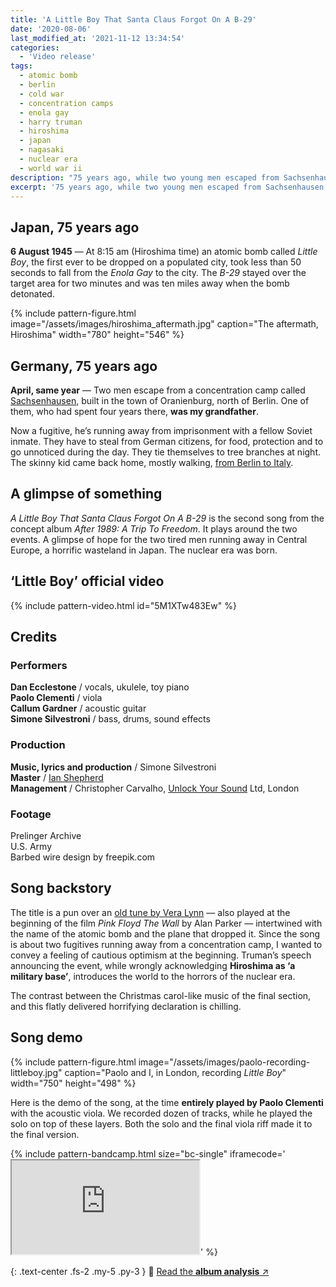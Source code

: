 ```yaml
---
title: 'A Little Boy That Santa Claus Forgot On A B-29'
date: '2020-08-06'
last_modified_at: '2021-11-12 13:34:54'
categories:
  - 'Video release'
tags:
  - atomic bomb
  - berlin
  - cold war
  - concentration camps
  - enola gay
  - harry truman
  - hiroshima
  - japan
  - nagasaki
  - nuclear era
  - world war ii  
description: "75 years ago, while two young men escaped from Sachsenhausen concentration camp, the US nuked Hiroshima with a bomb named Little Boy."
excerpt: '75 years ago, while two young men escaped from Sachsenhausen concentration camp in Berlin, the United States nuked a city for the first time in history.'
---
```

## Japan, 75 years ago

**6 August 1945** — At 8:15 am (Hiroshima time) an atomic bomb called _Little Boy_, the first ever to be dropped on a populated city, took less than 50 seconds to fall from the _Enola Gay_ to the city. The _B-29_ stayed over the target area for two minutes and was ten miles away when the bomb detonated.

{% include pattern-figure.html image="/assets/images/hiroshima_aftermath.jpg" caption="The aftermath, Hiroshima" width="780" height="546" %}

## Germany, 75 years ago

**April, same year** — Two men escape from a concentration camp called [Sachsenhausen](https://www.sachsenhausen-sbg.de/en/), built in the town of Oranienburg, north of Berlin. One of them, who had spent four years there, **was my grandfather**.

Now a fugitive, he’s running away from imprisonment with a fellow Soviet inmate. They have to steal from German citizens, for food, protection and to go unnoticed during the day. They tie themselves to tree branches at night. The skinny kid came back home, mostly walking, [from Berlin to Italy](/blog/after-1989-full-story/).

## A glimpse of something

_A Little Boy That Santa Claus Forgot On A B-29_ is the second song from the concept album _After 1989: A Trip To Freedom_. It plays around the two events. A glimpse of hope for the two tired men running away in Central Europe, a horrific wasteland in Japan. The nuclear era was born.

## ‘Little Boy’ official video

{% include pattern-video.html id="5M1XTw483Ew" %}

## Credits

### Performers

**Dan Ecclestone** / vocals, ukulele, toy piano  
**Paolo Clementi** / viola  
**Callum Gardner** / acoustic guitar  
**Simone Silvestroni** / bass, drums, sound effects  

### Production

**Music, lyrics and production** / Simone Silvestroni  
**Master** / [Ian Shepherd](https://en.wikipedia.org/wiki/Ian_Shepherd)  
**Management** / Christopher Carvalho, [Unlock Your Sound](https://unlockyoursound.com) Ltd, London

### Footage

Prelinger Archive  
U.S. Army  
Barbed wire design by freepik.com

## Song backstory

The title is a pun over an [old tune by Vera Lynn](https://youtu.be/4Zj-XYQ21qE) — also played at the beginning of the film _Pink Floyd The Wall_ by Alan Parker — intertwined with the name of the atomic bomb and the plane that dropped it. Since the song is about two fugitives running away from a concentration camp, I wanted to convey a feeling of cautious optimism at the beginning. Truman’s speech announcing the event, while wrongly acknowledging **Hiroshima as ‘a military base’**, introduces the world to the horrors of the nuclear era.

The contrast between the Christmas carol-like music of the final section, and this flatly delivered horrifying declaration is chilling.

## Song demo

{% include pattern-figure.html image="/assets/images/paolo-recording-littleboy.jpg" caption="Paolo and I, in London, recording <em>Little Boy</em>" width="750" height="498" %}

Here is the demo of the song, at the time **entirely played by Paolo Clementi** with the acoustic viola. We recorded dozen of tracks, while he played the solo on top of these layers. Both the solo and the final viola riff made it to the final version.

{% include pattern-bandcamp.html size="bc-single" iframecode='<iframe src="https://bandcamp.com/EmbeddedPlayer/album=2694261691/size=large/bgcol=ffffff/linkcol=333333/tracklist=false/artwork=small/track=793443290/transparent=true/" seamless><a href="https://music.minutestomidnight.co.uk/album/after-1989-a-trip-to-freedom-original-demos-outtakes">After 1989: A Trip To Freedom (Original Demos &amp; Outtakes) by Minutes to Midnight</a></iframe>' %}

{: .text-center .fs-2 .my-5 .py-3 }
📖 [Read the **album analysis** ↗︎](/music/after-1989/)